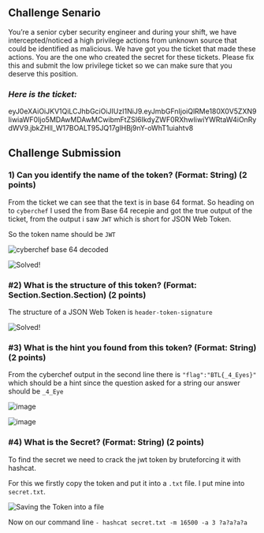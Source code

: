 ## Challenge Senario
You’re a senior cyber security engineer and during your shift, we have intercepted/noticed a high privilege actions from unknown source that could be identified as malicious. We have got you the ticket that made these actions.
You are the one who created the secret for these tickets. Please fix this and submit the low privilege ticket so we can make sure that you deserve this position.

### ***Here is the ticket:***

eyJ0eXAiOiJKV1QiLCJhbGciOiJIUzI1NiJ9.eyJmbGFnIjoiQlRMe180X0V5ZXN9IiwiaWF0Ijo5MDAwMDAwMCwibmFtZSI6IkdyZWF0RXhwIiwiYWRtaW4iOnRydWV9.jbkZHll_W17BOALT95JQ17glHBj9nY-oWhT1uiahtv8 

## Challenge Submission
### **1) Can you identify the name of the token? (Format: String) (2 points)**

From the ticket we can see that the text is in base 64 format.
So heading on to `cyberchef` I used the from Base 64 recepie and got the true output of the ticket, from the output i saw `JWT` which is short for JSON Web Token.

So the token name should be `JWT`

![cyberchef base 64 decoded](https://github.com/user-attachments/assets/8a9650cc-4a55-4e97-b5f9-e608efddb74d)

![Solved!](https://github.com/user-attachments/assets/8e6df22e-8cad-4e8f-9b25-4ea0189a145f)


### **#2) What is the structure of this token? (Format: Section.Section.Section) (2 points)**

The structure of a JSON Web Token is `header-token-signature`

![Solved!](https://github.com/user-attachments/assets/8e6df22e-8cad-4e8f-9b25-4ea0189a145f)


### **#3) What is the hint you found from this token? (Format: String) (2 points)**

From the cyberchef output in the second line there is `"flag":"BTL{_4_Eyes}"` which should be a hint since the question asked for a string our answer should be `_4_Eye`

![image](https://github.com/user-attachments/assets/c9215a0a-886d-4b2a-a45f-014268536b31)

![image](https://github.com/user-attachments/assets/c61c7afe-c9de-4725-a8c8-41202d85f4c3)


### **#4) What is the Secret? (Format: String) (2 points)**

To find the secret we need to crack the jwt token by bruteforcing it with hashcat.

For this we firstly copy the token and put it into a `.txt` file. I put mine into `secret.txt`.

![Saving the Token into a file](https://github.com/user-attachments/assets/935b10b3-9b6e-4924-bc37-dad965ce2bad)

Now on our command line `- hashcat secret.txt -m 16500 -a 3 ?a?a?a?a`



